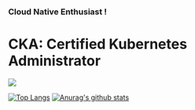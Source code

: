 ### Cloud Native Enthusiast !
# CKA: Certified Kubernetes Administrator 
![](https://images.youracclaim.com/size/680x680/images/8b8ed108-e77d-4396-ac59-2504583b9d54/cka_from_cncfsite__281_29.png)

[![Top Langs](https://github-readme-stats.vercel.app/api/top-langs/?username=wdrdres3qew5ts21&layout=compact)](https://github.com/anuraghazra/github-readme-stats)
[![Anurag's github stats](https://github-readme-stats.vercel.app/api?username=wdrdres3qew5ts21)](https://github.com/anuraghazra/github-readme-stats)
<!--
**wdrdres3qew5ts21/wdrdres3qew5ts21** is a ✨ _special_ ✨ repository because its `README.md` (this file) appears on your GitHub profile.

Here are some ideas to get you started:

- 🔭 I’m currently working on ...
- 🌱 I’m currently learning ...
- 👯 I’m looking to collaborate on ...
- 🤔 I’m looking for help with ...
- 💬 Ask me about ...
- 📫 How to reach me: ...
- 😄 Pronouns: ...
- ⚡ Fun fact: ...
-->
